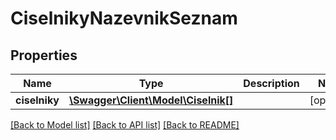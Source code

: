 # CiselnikyNazevnikSeznam

## Properties
Name | Type | Description | Notes
------------ | ------------- | ------------- | -------------
**ciselniky** | [**\Swagger\Client\Model\Ciselnik[]**](Ciselnik.md) |  | [optional] 

[[Back to Model list]](../../README.md#documentation-for-models) [[Back to API list]](../../README.md#documentation-for-api-endpoints) [[Back to README]](../../README.md)

